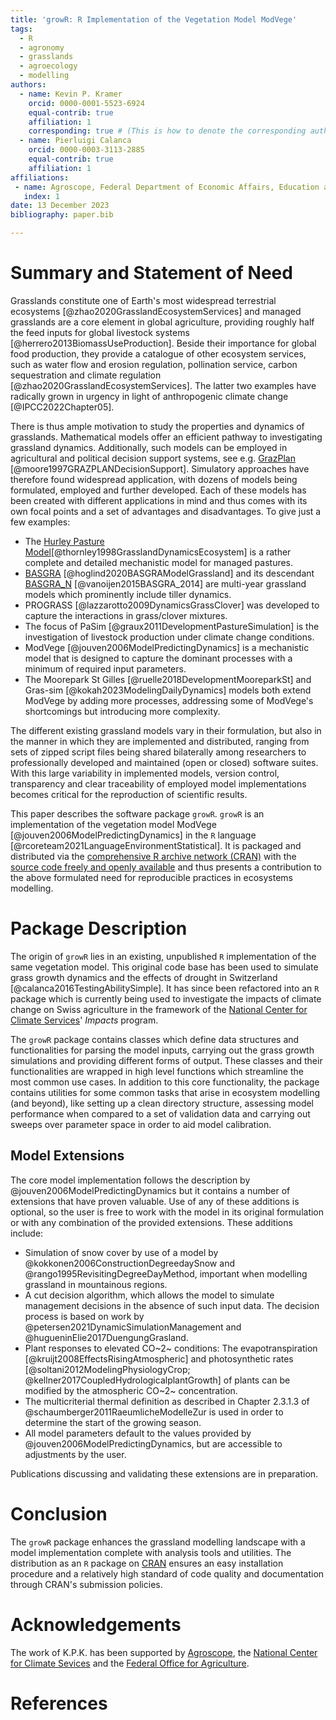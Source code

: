 ```yaml
---
title: 'growR: R Implementation of the Vegetation Model ModVege'
tags:
  - R
  - agronomy
  - grasslands
  - agroecology
  - modelling
authors:
  - name: Kevin P. Kramer
    orcid: 0000-0001-5523-6924
    equal-contrib: true
    affiliation: 1
    corresponding: true # (This is how to denote the corresponding author)
  - name: Pierluigi Calanca
    orcid: 0000-0003-3113-2885
    equal-contrib: true
    affiliation: 1
affiliations:
 - name: Agroscope, Federal Department of Economic Affairs, Education and Research, Switzerland
   index: 1
date: 13 December 2023
bibliography: paper.bib

---
```


# Summary and Statement of Need

Grasslands constitute one of Earth's most widespread terrestrial ecosystems 
[@zhao2020GrasslandEcosystemServices] and managed grasslands are a core 
element in global agriculture, providing roughly half the feed inputs for 
global livestock systems [@herrero2013BiomassUseProduction].
Beside their importance for global food production, they provide a catalogue 
of other ecosystem services, such as water flow and erosion regulation, 
pollination service, carbon sequestration and climate regulation 
[@zhao2020GrasslandEcosystemServices].
The latter two examples have radically grown in urgency in light of 
anthropogenic climate change [@IPCC2022Chapter05].

There is thus ample motivation to study the properties and dynamics of 
grasslands.
Mathematical models offer an efficient pathway to investigating grassland 
dynamics.
Additionally, such models can be employed in agricultural and political 
decision support systems, see e.g. [GrazPlan](https://grazplan.csiro.au/) 
[@moore1997GRAZPLANDecisionSupport].
Simulatory approaches have therefore found widespread application, with 
dozens of models being formulated, employed and further developed.
Each of these models has been created with different applications in mind 
and thus comes with its own focal points and a set of advantages and 
disadvantages.
To give just a few examples:

- The [Hurley Pasture Model](https://sites.massey.ac.nz/hurleypasturemodel/hurley-pasture-model/)[@thornley1998GrasslandDynamicsEcosystem]
  is a rather complete and detailed mechanistic model for managed pastures.
- [BASGRA](https://github.com/davcam/BASGRA/) [@hoglind2020BASGRAModelGrassland] 
  and its descendant [BASGRA_N](https://github.com/MarcelVanOijen/BASGRA_N) 
  [@vanoijen2015BASGRA_2014] are multi-year grassland models which 
  prominently include tiller dynamics.
- PROGRASS [@lazzarotto2009DynamicsGrassClover] was developed to capture the 
  interactions in grass/clover mixtures.
- The focus of PaSim [@graux2011DevelopmentPastureSimulation] is the 
  investigation of livestock production under climate change conditions.
- ModVege [@jouven2006ModelPredictingDynamics] is a mechanistic model 
  that is designed to capture the dominant processes with a minimum of 
  required input parameters.
- The Moorepark St Gilles [@ruelle2018DevelopmentMooreparkSt] and 
  Gras-sim [@kokah2023ModelingDailyDynamics] models both extend 
  ModVege by adding more processes, addressing some of ModVege's shortcomings 
  but introducing more complexity.

The different existing grassland models vary in their formulation, but also 
in the manner in which they are implemented and distributed, ranging from 
sets of zipped script files being shared bilaterally among researchers to 
professionally developed and maintained (open or closed) software suites.
With this large variability in implemented models, version control, 
transparency and clear traceability of employed model implementations becomes 
critical for the reproduction of scientific results.

This paper describes the software package `growR`.
`growR` is an implementation of the vegetation model 
ModVege [@jouven2006ModelPredictingDynamics] in the `R` language 
[@rcoreteam2021LanguageEnvironmentStatistical].
It is packaged and distributed via the 
[comprehensive R archive network (CRAN)](https://cran.r-project.org/) with 
the [source code freely and openly 
available](https://github.com/kuadrat/growr) and thus presents a contribution 
to the above formulated need for reproducible practices in ecosystems modelling.

# Package Description

The origin of `growR` lies in an existing, unpublished `R` implementation of 
the same vegetation model.
This original code base has been used to simulate grass growth dynamics and 
the effects of drought in Switzerland [@calanca2016TestingAbilitySimple].
It has since been refactored into an `R` package which is currently being 
used to investigate the impacts of climate change on Swiss agriculture in the 
framework of the [National Center for Climate Services](https://www.nccs.admin.ch/nccs/de/home/klimawandel-und-auswirkungen/nccs-impacts.html)' 
*Impacts* program.

The `growR` package contains classes which define data structures and 
functionalities for parsing the model inputs, carrying out the grass growth 
simulations and providing different forms of output.
These classes and their functionalities are wrapped in high level functions 
which streamline the most common use cases.
In addition to this core functionality, the package contains utilities for 
some common tasks that arise in ecosystem modelling (and beyond), like setting 
up a clean directory structure, assessing model performance when compared to 
a set of validation data and carrying out sweeps over parameter space in 
order to aid model calibration.

## Model Extensions

The core model implementation follows the description by 
@jouven2006ModelPredictingDynamics but it contains a number of extensions 
that have proven valuable.
Use of any of these additions is optional, so the user is free to work with 
the model in its original formulation or with any combination of the provided 
extensions.
These additions include:

- Simulation of snow cover by use of a model by 
  @kokkonen2006ConstructionDegreedaySnow and 
  @rango1995RevisitingDegreeDayMethod, important when modelling grassland in 
  mountainous regions.
- A cut decision algorithm, which allows the model to simulate management 
  decisions in the absence of such input data. The decision process is based 
  on work by @petersen2021DynamicSimulationManagement and 
  @hugueninElie2017DuengungGrasland.
- Plant responses to elevated CO~2~ conditions: The evapotranspiration 
  [@kruijt2008EffectsRisingAtmospheric] and photosynthetic rates 
  [@soltani2012ModelingPhysiologyCrop; @kellner2017CoupledHydrologicalplantGrowth] 
  of plants can be modified by the atmospheric CO~2~ concentration.
- The multicriterial thermal definition as described in Chapter 2.3.1.3 of 
  @schaumberger2011RaeumlicheModelleZur is used in order to determine the 
  start of the growing season.
- All model parameters default to the values provided by 
  @jouven2006ModelPredictingDynamics, but are accessible to adjustments by 
  the user.

Publications discussing and validating these extensions are in preparation.

# Conclusion

The `growR` package enhances the grassland modelling landscape with a model 
implementation complete with analysis tools and utilities.
The distribution as an `R` package on [CRAN](https://cran.r-project.org/) 
ensures an easy installation procedure and a relatively high standard of code 
quality and documentation through CRAN's submission policies.

# Acknowledgements

The work of K.P.K. has been supported by 
[Agroscope](https://www.agroscope.admin.ch/), the [National Center for 
Climate Sevices](https://www.nccs.admin.ch/nccs/de/home.html) and the 
[Federal Office for Agriculture](https://www.blw.admin.ch/blw/en/home.html).

# References

